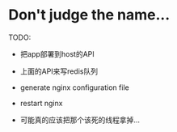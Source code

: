 Don't judge the name...
=======================

TODO:

* 把app部署到host的API
* 上面的API来写redis队列
* generate nginx configuration file
* restart nginx

* 可能真的应该把那个该死的线程拿掉...
